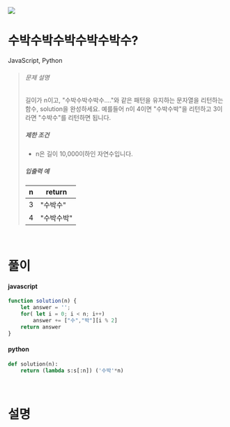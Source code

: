 ![](/img/programmers.png)

# 수박수박수박수박수박수?

JavaScript, Python

>###### 문제 설명
>
>길이가 n이고, "수박수박수박수...."와 같은 패턴을 유지하는 문자열을 리턴하는 함수, solution을 완성하세요. 예를들어 n이 4이면 "수박수박"을 리턴하고 3이라면 "수박수"를 리턴하면 됩니다.
>
>##### 제한 조건
>
>-   n은 길이 10,000이하인 자연수입니다.
>
>##### 입출력 예
>
>| n | return |
>| --- | --- |
>| 3 | "수박수" |
>| 4 | "수박수박" |

<br/>

# 풀이

#### javascript
```javascript
function solution(n) {
    let answer = '';
    for( let i = 0; i < n; i++)
        answer += ["수","박"][i % 2]
    return answer
}
```  
#### python
```python
def solution(n):
    return (lambda s:s[:n]) ('수박'*n)
```

<br/>

# 설명